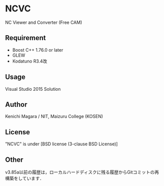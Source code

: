 # NCVC
NC Viewer and Converter (Free CAM)

## Requirement
* Boost C++ 1.76.0 or later
* GLEW
* Kodatuno R3.4改

## Usage
Visual Studio 2015 Solution

## Author
Kenichi Magara / NIT, Maizuru College (KOSEN)

## License
"NCVC" is under [BSD license (3-clause BSD License)]

## Other
v3.85a以前の履歴は，ローカルハードディスクに残る履歴からGitコミットの再構築をしています．
